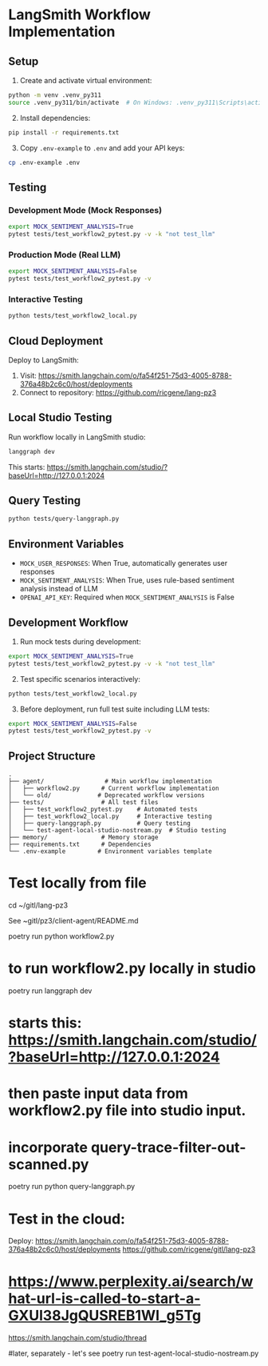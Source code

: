 # LangSmith Workflow Implementation

## Setup

1. Create and activate virtual environment:
```bash
python -m venv .venv_py311
source .venv_py311/bin/activate  # On Windows: .venv_py311\Scripts\activate
```

2. Install dependencies:
```bash
pip install -r requirements.txt
```

3. Copy `.env-example` to `.env` and add your API keys:
```bash
cp .env-example .env
```

## Testing

### Development Mode (Mock Responses)
```bash
export MOCK_SENTIMENT_ANALYSIS=True
pytest tests/test_workflow2_pytest.py -v -k "not test_llm"
```

### Production Mode (Real LLM)
```bash
export MOCK_SENTIMENT_ANALYSIS=False
pytest tests/test_workflow2_pytest.py -v
```

### Interactive Testing
```bash
python tests/test_workflow2_local.py
```

## Cloud Deployment

Deploy to LangSmith:
1. Visit: https://smith.langchain.com/o/fa54f251-75d3-4005-8788-376a48b2c6c0/host/deployments
2. Connect to repository: https://github.com/ricgene/lang-pz3

## Local Studio Testing

Run workflow locally in LangSmith studio:
```bash
langgraph dev
```
This starts: https://smith.langchain.com/studio/?baseUrl=http://127.0.0.1:2024

## Query Testing
```bash
python tests/query-langgraph.py
```

## Environment Variables

- `MOCK_USER_RESPONSES`: When True, automatically generates user responses
- `MOCK_SENTIMENT_ANALYSIS`: When True, uses rule-based sentiment analysis instead of LLM
- `OPENAI_API_KEY`: Required when `MOCK_SENTIMENT_ANALYSIS` is False

## Development Workflow

1. Run mock tests during development:
```bash
export MOCK_SENTIMENT_ANALYSIS=True
pytest tests/test_workflow2_pytest.py -v -k "not test_llm"
```

2. Test specific scenarios interactively:
```bash
python tests/test_workflow2_local.py
```

3. Before deployment, run full test suite including LLM tests:
```bash
export MOCK_SENTIMENT_ANALYSIS=False
pytest tests/test_workflow2_pytest.py -v
```

## Project Structure

```
.
├── agent/                 # Main workflow implementation
│   ├── workflow2.py      # Current workflow implementation
│   └── old/             # Deprecated workflow versions
├── tests/                # All test files
│   ├── test_workflow2_pytest.py    # Automated tests
│   ├── test_workflow2_local.py     # Interactive testing
│   ├── query-langgraph.py          # Query testing
│   └── test-agent-local-studio-nostream.py  # Studio testing
├── memory/               # Memory storage
├── requirements.txt      # Dependencies
└── .env-example         # Environment variables template
```

# Test locally from file
cd ~/gitl/lang-pz3

See ~gitl/pz3/client-agent/README.md

poetry run python workflow2.py

# to run workflow2.py locally in studio
poetry run langgraph dev
# starts this: https://smith.langchain.com/studio/?baseUrl=http://127.0.0.1:2024 
# then paste input data from workflow2.py file into studio input.

# incorporate query-trace-filter-out-scanned.py
poetry run python query-langgraph.py

# Test in the cloud:
Deploy:
   https://smith.langchain.com/o/fa54f251-75d3-4005-8788-376a48b2c6c0/host/deployments
   https://github.com/ricgene/gitl/lang-pz3

   # https://www.perplexity.ai/search/what-url-is-called-to-start-a-GXUl38JgQUSREB1WI_g5Tg

https://smith.langchain.com/studio/thread




#later, separately - let's see
poetry run test-agent-local-studio-nostream.py
